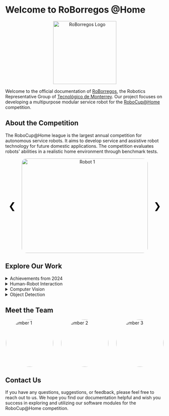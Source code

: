 # Welcome to RoBorregos @Home


<script src="https://kit.fontawesome.com/db131c0a32.js" crossorigin="anonymous"></script>


<p align="center">
  <img src="/assets/logo.png" alt="RoBorregos Logo" width="200">
</p>

Welcome to the official documentation of [RoBorregos](https://roborregos.com), the Robotics Representative Group of [Tecnológico de Monterrey](https://tec.mx). Our project focuses on developing a multipurpose modular service robot for the [RoboCup@Home](https://athome.robocup.org/) competition.

## About the Competition

The RoboCup@Home league is the largest annual competition for autonomous service robots. It aims to develop service and assistive robot technology for future domestic applications. The competition evaluates robots' abilities in a realistic home environment through benchmark tests.

<div id="carousel" class="carousel">
  <div class="carousel-item active">
    <img src="https://external-content.duckduckgo.com/iu/?u=https%3A%2F%2Fwallpaperset.com%2Fw%2Ffull%2F0%2Fd%2F5%2F183330.jpg&f=1&nofb=1&ipt=50ba9a4d1fae901a5f70f24a8b9b1e05611da1d973bd6745e9815a58b122e7d2&ipo=images" alt="Robot 1">
  </div>
  <div class="carousel-item">
    <img src="https://external-content.duckduckgo.com/iu/?u=https%3A%2F%2Fwww.pixelstalk.net%2Fwp-content%2Fuploads%2F2016%2F07%2FBackground-Beautiful-Nature-Images-HD.jpg&f=1&nofb=1&ipt=29b016f3f0afdd1949670fdc8822d2c4443c7ba7217b2f4aa958c44cd1408224&ipo=images" alt="Robot 2">
  </div>
  <div class="carousel-item">
    <img src="https://external-content.duckduckgo.com/iu/?u=https%3A%2F%2Fwallpapertag.com%2Fwallpaper%2Ffull%2Fd%2F3%2Fc%2F968676-hi-res-background-images-2651x1813-retina.jpg&f=1&nofb=1&ipt=15b5fc8c260d4a408095a68eb30e4d555e97365461d15fda33046747699d3da2&ipo=images" alt="Robot 3">
  </div>
  <a class="carousel-control-prev" onclick="prevSlide()">&#10094;</a>
  <a class="carousel-control-next" onclick="nextSlide()">&#10095;</a>
</div>

<style>
.carousel {
  position: relative;
  max-width: 100%;
  margin: auto;
  overflow: hidden;
}

.carousel-item {
  display: none;
  text-align: center;
}

.carousel-item.active {
  display: block;
}

.carousel img {
  width: 400px;
  height: 300px; 
  object-fit: cover; 
  border-radius: 15px; 
}

.carousel-control-prev, .carousel-control-next {
  position: absolute;
  top: 50%;
  transform: translateY(-50%);
  font-size: 2em;
  color: black;
  cursor: pointer;
  user-select: none;
}

.carousel-control-prev {
  left: 10px;
}

.carousel-control-next {
  right: 10px;
}
</style>

<script>
let currentSlide = 0;
const slides = document.querySelectorAll('.carousel-item');

function showSlide(index) {
  slides[currentSlide].classList.remove('active');
  currentSlide = (index + slides.length) % slides.length;
  slides[currentSlide].classList.add('active');
}

function nextSlide() {
  showSlide(currentSlide + 1);
}

function prevSlide() {
  showSlide(currentSlide - 1);
}

document.addEventListener('DOMContentLoaded', () => {
  showSlide(currentSlide);
});
</script>

## Explore Our Work

<details>
  <summary>Achievements from 2024</summary>
  <ul>
    <li><a href="docs/2024/index.md">Achievements from 2024</a></li>
  </ul>
</details>

<details>
  <summary>Human-Robot Interaction</summary>
  <ul>
    <li><a href="docs/2023/Human%20Robot%20Interaction/index.md">Human-Robot Interaction</a></li>
  </ul>
</details>

<details>
  <summary>Computer Vision</summary>
  <ul>
    <li><a href="docs/2022%20-%20Jun%202023/Computer%20Vision/index.md">Computer Vision</a></li>
  </ul>
</details>

<details>
  <summary>Object Detection</summary>
  <ul>
    <li><a href="docs/2022%20-%20Jun%202023/Computer%20Vision/Object%20Detection/index.md">Object Detection</a></li>
  </ul>
</details>

## Meet the Team

<div class="team-section">
  <div class="team-member">
    <img src="https://external-content.duckduckgo.com/iu/?u=https%3A%2F%2Fstatic.vecteezy.com%2Fsystem%2Fresources%2Fpreviews%2F015%2F322%2F272%2Foriginal%2Fsmart-boy-character-isolated-flat-icon-illustration-png.png&f=1&nofb=1&ipt=87328062af9123e3488d9a0290f57bdb660ebb51acf14f052269de8000b908b7&ipo=images" alt="Member 1" class="team-photo">
    <div class="overlay">
      <p>mini desc</p>
    </div>
  </div>
  <div class="team-member">
    <img src="https://external-content.duckduckgo.com/iu/?u=https%3A%2F%2Fstatic.vecteezy.com%2Fsystem%2Fresources%2Fpreviews%2F015%2F322%2F272%2Foriginal%2Fsmart-boy-character-isolated-flat-icon-illustration-png.png&f=1&nofb=1&ipt=87328062af9123e3488d9a0290f57bdb660ebb51acf14f052269de8000b908b7&ipo=images" alt="Member 2" class="team-photo">
    <div class="overlay">
      <p>mini des.</p>
    </div>
  </div>
  <div class="team-member">
    <img src="https://external-content.duckduckgo.com/iu/?u=https%3A%2F%2Fstatic.vecteezy.com%2Fsystem%2Fresources%2Fpreviews%2F015%2F322%2F272%2Foriginal%2Fsmart-boy-character-isolated-flat-icon-illustration-png.png&f=1&nofb=1&ipt=87328062af9123e3488d9a0290f57bdb660ebb51acf14f052269de8000b908b7&ipo=images" alt="Member 3" class="team-photo">
    <div class="overlay">
      <p>mini desc.</p>
    </div>
  </div>
</div>

<style>
.team-section {
  display: grid;
  grid-template-columns: repeat(auto-fit, minmax(150px, 1fr));
  gap: 20px;
  justify-items: center;
}

.team-member {
  position: relative;
  width: 150px;
  height: 150px;
  overflow: hidden;
  border-radius: 0%;
}

.team-photo {
  width: 100%;
  height: 100%;
  object-fit: cover;
  border-radius: 50%;
}

.overlay {
  position: absolute;
  top: 0;
  left: 0;
  width: 100%;
  height: 100%;
  background: rgba(0, 0, 0, 0.7);
  color: white;
  display: flex;
  flex-direction: column;
  justify-content: center;
  align-items: center;
  opacity: 0;
  transition: opacity 0.3s ease;
  border-radius: 50%;
  text-align: center;
  padding: 10px;
}

.team-member:hover .overlay {
  opacity: 1;
}
</style>

## Contact Us

If you have any questions, suggestions, or feedback, please feel free to reach out to us. We hope you find our documentation helpful and wish you success in exploring and utilizing our software modules for the RoboCup@Home competition.

<div class="social-icons">
  <a href="https://www.facebook.com/roborregos" target="_blank"><i class="fab fa-facebook"></i></a>
  <i class="fa-brands fa-facebook"></i>
  <a href="https://twitter.com/roborregos" target="_blank"><i class="fab fa-twitter"></i></a>
  <a href="https://www.instagram.com/roborregos" target="_blank"><i class="fab fa-instagram"></i></a>
  <a href="https://www.linkedin.com/company/roborregos" target="_blank"><i class="fab fa-linkedin"></i></a>
</div>

